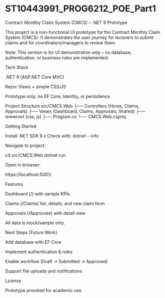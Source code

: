 # ST10443991_PROG6212_POE_Part1

Contract Monthly Claim System (CMCS) – .NET 9 Prototype

This project is a non-functional UI prototype for the Contract Monthly Claim System (CMCS). It demonstrates the user journey for lecturers to submit claims and for coordinators/managers to review them.

Note: This version is for UI demonstration only – no database, authentication, or business rules are implemented.

Tech Stack

.NET 9 (ASP.NET Core MVC)

Razor Views + simple CSS/JS

Prototype only: no EF Core, Identity, or persistence

Project Structure
src/CMCS.Web
├── Controllers (Home, Claims, Approvals)
├── Views (Dashboard, Claims, Approvals, Shared)
├── wwwroot (css, js)
├── Program.cs
└── CMCS.Web.csproj

Getting Started

Install .NET SDK 9.x
Check with: dotnet --info

Navigate to project:

cd src/CMCS.Web
dotnet run


Open in browser:

https://localhost:5001/

Features

Dashboard (/) with sample KPIs

Claims (/Claims) list, details, and new claim form

Approvals (/Approvals) with detail view

All data is mock/sample only.

Next Steps (Future Work)

Add database with EF Core

Implement authentication & roles

Enable workflow (Draft → Submitted → Approved)

Support file uploads and notifications

License

Prototype provided for academic use.
